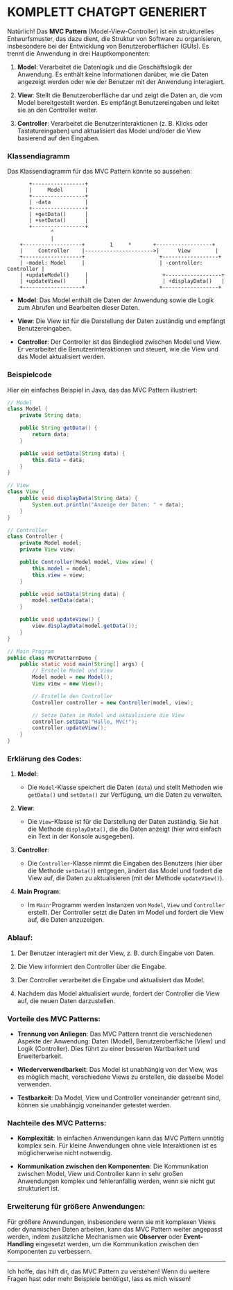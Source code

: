 
# **KOMPLETT CHATGPT GENERIERT**


Natürlich! Das **MVC Pattern** (Model-View-Controller) ist ein strukturelles Entwurfsmuster, das dazu dient, die Struktur von Software zu organisieren, insbesondere bei der Entwicklung von Benutzeroberflächen (GUIs). Es trennt die Anwendung in drei Hauptkomponenten:

1. **Model**: Verarbeitet die Datenlogik und die Geschäftslogik der Anwendung. Es enthält keine Informationen darüber, wie die Daten angezeigt werden oder wie der Benutzer mit der Anwendung interagiert.
    
2. **View**: Stellt die Benutzeroberfläche dar und zeigt die Daten an, die vom Model bereitgestellt werden. Es empfängt Benutzereingaben und leitet sie an den Controller weiter.
    
3. **Controller**: Verarbeitet die Benutzerinteraktionen (z. B. Klicks oder Tastatureingaben) und aktualisiert das Model und/oder die View basierend auf den Eingaben.
    

### Klassendiagramm

Das Klassendiagramm für das MVC Pattern könnte so aussehen:

```
       +-----------------+
       |     Model       |
       +-----------------+
       | -data           |
       +-----------------+
       | +getData()      |
       | +setData()      |
       +-----------------+
              ^
              |
    +-------------------+        1     *       +------------------+
    |     Controller    |---------------------->|      View        |
    +-------------------+                        +------------------+
    | -model: Model     |                        | -controller: Controller |
    | +updateModel()     |                        +------------------+
    | +updateView()      |                        | +displayData()   |
    +-------------------+                        +------------------+
```

- **Model**: Das Model enthält die Daten der Anwendung sowie die Logik zum Abrufen und Bearbeiten dieser Daten.
    
- **View**: Die View ist für die Darstellung der Daten zuständig und empfängt Benutzereingaben.
    
- **Controller**: Der Controller ist das Bindeglied zwischen Model und View. Er verarbeitet die Benutzerinteraktionen und steuert, wie die View und das Model aktualisiert werden.
    

### Beispielcode

Hier ein einfaches Beispiel in Java, das das MVC Pattern illustriert:

```java
// Model
class Model {
    private String data;

    public String getData() {
        return data;
    }

    public void setData(String data) {
        this.data = data;
    }
}

// View
class View {
    public void displayData(String data) {
        System.out.println("Anzeige der Daten: " + data);
    }
}

// Controller
class Controller {
    private Model model;
    private View view;

    public Controller(Model model, View view) {
        this.model = model;
        this.view = view;
    }

    public void setData(String data) {
        model.setData(data);
    }

    public void updateView() {
        view.displayData(model.getData());
    }
}

// Main Program
public class MVCPatternDemo {
    public static void main(String[] args) {
        // Erstelle Model und View
        Model model = new Model();
        View view = new View();

        // Erstelle den Controller
        Controller controller = new Controller(model, view);

        // Setze Daten im Model und aktualisiere die View
        controller.setData("Hallo, MVC!");
        controller.updateView();
    }
}
```

### Erklärung des Codes:

1. **Model**:
    
    - Die `Model`-Klasse speichert die Daten (`data`) und stellt Methoden wie `getData()` und `setData()` zur Verfügung, um die Daten zu verwalten.
        
2. **View**:
    
    - Die `View`-Klasse ist für die Darstellung der Daten zuständig. Sie hat die Methode `displayData()`, die die Daten anzeigt (hier wird einfach ein Text in der Konsole ausgegeben).
        
3. **Controller**:
    
    - Die `Controller`-Klasse nimmt die Eingaben des Benutzers (hier über die Methode `setData()`) entgegen, ändert das Model und fordert die View auf, die Daten zu aktualisieren (mit der Methode `updateView()`).
        
4. **Main Program**:
    
    - Im `Main`-Programm werden Instanzen von `Model`, `View` und `Controller` erstellt. Der Controller setzt die Daten im Model und fordert die View auf, die Daten anzuzeigen.
        

### Ablauf:

1. Der Benutzer interagiert mit der View, z. B. durch Eingabe von Daten.
    
2. Die View informiert den Controller über die Eingabe.
    
3. Der Controller verarbeitet die Eingabe und aktualisiert das Model.
    
4. Nachdem das Model aktualisiert wurde, fordert der Controller die View auf, die neuen Daten darzustellen.
    

### Vorteile des MVC Patterns:

- **Trennung von Anliegen**: Das MVC Pattern trennt die verschiedenen Aspekte der Anwendung: Daten (Model), Benutzeroberfläche (View) und Logik (Controller). Dies führt zu einer besseren Wartbarkeit und Erweiterbarkeit.
    
- **Wiederverwendbarkeit**: Das Model ist unabhängig von der View, was es möglich macht, verschiedene Views zu erstellen, die dasselbe Model verwenden.
    
- **Testbarkeit**: Da Model, View und Controller voneinander getrennt sind, können sie unabhängig voneinander getestet werden.
    

### Nachteile des MVC Patterns:

- **Komplexität**: In einfachen Anwendungen kann das MVC Pattern unnötig komplex sein. Für kleine Anwendungen ohne viele Interaktionen ist es möglicherweise nicht notwendig.
    
- **Kommunikation zwischen den Komponenten**: Die Kommunikation zwischen Model, View und Controller kann in sehr großen Anwendungen komplex und fehleranfällig werden, wenn sie nicht gut strukturiert ist.
    

### Erweiterung für größere Anwendungen:

Für größere Anwendungen, insbesondere wenn sie mit komplexen Views oder dynamischen Daten arbeiten, kann das MVC Pattern weiter angepasst werden, indem zusätzliche Mechanismen wie **Observer** oder **Event-Handling** eingesetzt werden, um die Kommunikation zwischen den Komponenten zu verbessern.

---

Ich hoffe, das hilft dir, das MVC Pattern zu verstehen! Wenn du weitere Fragen hast oder mehr Beispiele benötigst, lass es mich wissen!
